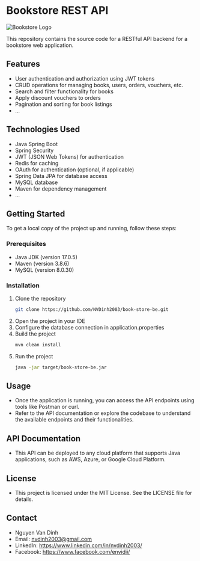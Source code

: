 # Bookstore REST API

![Bookstore Logo](link)

This repository contains the source code for a RESTful API backend for a bookstore web application.

## Features

- User authentication and authorization using JWT tokens
- CRUD operations for managing books, users, orders, vouchers, etc.
- Search and filter functionality for books
- Apply discount vouchers to orders
- Pagination and sorting for book listings
- ...

## Technologies Used

- Java Spring Boot
- Spring Security
- JWT (JSON Web Tokens) for authentication
- Redis for caching
- OAuth for authentication (optional, if applicable)
- Spring Data JPA for database access
- MySQL database
- Maven for dependency management
- ...

## Getting Started

To get a local copy of the project up and running, follow these steps:

### Prerequisites

- Java JDK (version 17.0.5)
- Maven (version 3.8.6)
- MySQL (version 8.0.30)

### Installation

1. Clone the repository
   ```sh
   git clone https://github.com/NVDinh2003/book-store-be.git
2. Open the project in your IDE 
3. Configure the database connection in application.properties
4. Build the project
   ```sh
   mvn clean install
5. Run the project
   ```sh
   java -jar target/book-store-be.jar

## Usage

- Once the application is running, you can access the API endpoints using tools like Postman or curl.
- Refer to the API documentation or explore the codebase to understand the available endpoints and their functionalities.

## API Documentation

- This API can be deployed to any cloud platform that supports Java applications, such as AWS, Azure, or Google Cloud Platform.

## License

- This project is licensed under the MIT License. See the LICENSE file for details.

## Contact

- Nguyen Van Dinh
- Email: nvdinh2003@gmail.com
- LinkedIn: https://www.linkedin.com/in/nvdinh2003/
- Facebook: https://www.facebook.com/envidii/



